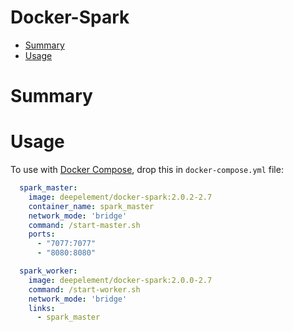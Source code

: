 Docker-Spark
=================================

- [Summary](#summary)
- [Usage](#usage)

# Summary


# Usage
To use with [Docker Compose](https://docs.docker.com/compose/), drop this in `docker-compose.yml` file:

```yaml
  spark_master:
    image: deepelement/docker-spark:2.0.2-2.7
    container_name: spark_master
    network_mode: 'bridge'
    command: /start-master.sh
    ports:
      - "7077:7077"
      - "8080:8080"

  spark_worker:
    image: deepelement/docker-spark:2.0.0-2.7
    command: /start-worker.sh
    network_mode: 'bridge'
    links:
      - spark_master
```
